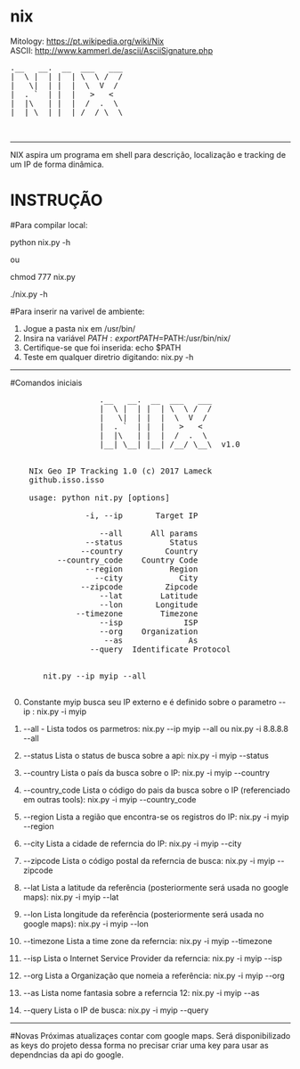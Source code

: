 # nix

Mitology: https://pt.wikipedia.org/wiki/Nix<br>
ASCII: http://www.kammerl.de/ascii/AsciiSignature.php


<pre>
.__   __.  __  ___   ___
|  \ |  | |  | \  \ /  /
|   \|  | |  |  \  V  / 
|  . `  | |  |   >   <  
|  |\   | |  |  /  .  \ 
|__| \__| |__| /__/ \__\
</pre>
                        
<br>

<hr>

NIX aspira um programa em shell para descrição, localização e tracking de um IP de forma dinâmica.

# INSTRUÇÃO

#Para compilar local: 
<p>python nix.py -h</p>
<p>ou</p>
<p>chmod 777 nix.py</p>
<p>./nix.py -h</p>

#Para inserir na varivel de ambiente:
1. Jogue a pasta nix em /usr/bin/
2. Insira na variável $PATH : export PATH=$PATH:/usr/bin/nix/
3. Certifique-se que foi inserida: echo $PATH
4. Teste em qualquer diretrio digitando: nix.py -h

<hr>

#Comandos iniciais
<pre>
                   .__   __.  __  ___   ___
                   |  \ |  | |  | \  \ /  /
                   |   \|  | |  |  \  V  / 
                   |  . `  | |  |   >   <  
                   |  |\   | |  |  /  .  \ 
                   |__| \__| |__| /__/ \__\  v1.0


    NIx Geo IP Tracking 1.0 (c) 2017 Lameck
    github.isso.isso

    usage: python nit.py [options]

                -i, --ip       Target IP

                   --all      All params
                --status          Status
               --country         Country
          --country_code    Country Code
                --region          Region
                  --city            City
               --zipcode         Zipcode
                   --lat        Latitude
                   --lon       Longitude
              --timezone        Timezone
                   --isp             ISP
                   --org    Organization
                    --as              As
                 --query  Identificate Protocol


       nit.py --ip myip --all

</pre>

0. Constante myip busca seu IP externo e é definido sobre o parametro --ip : nix.py -i myip

1. --all - Lista todos os parmetros: nix.py --ip myip --all ou nix.py -i 8.8.8.8 --all
2. --status Lista o status de busca sobre a api: nix.py -i myip --status
3. --country Lista o país da busca sobre o IP: nix.py -i myip --country
4. --country_code Lista o código do pais da busca sobre o IP (referenciado em outras tools): nix.py -i myip --country_code
5. --region Lista a região que encontra-se os registros do IP: nix.py -i myip --region
6. --city Lista a cidade de referncia do IP: nix.py -i myip --city
7. --zipcode Lista o código postal da referncia de busca: nix.py -i myip --zipcode
8. --lat Lista a latitude da referência (posteriormente será usada no google maps): nix.py -i myip --lat
9. --lon Lista longitude da referência (posteriormente será usada no google maps): nix.py -i myip --lon
10. --timezone Lista a time zone da referncia: nix.py -i myip --timezone
11. --isp Lista o Internet Service Provider da referncia: nix.py -i myip --isp
12. --org Lista a Organização que nomeia a referência: nix.py -i myip --org
13. --as Lista nome fantasia sobre a referncia 12: nix.py -i myip --as
14. --query Lista o IP de busca: nix.py -i myip --query

<hr>

#Novas
Próximas atualizaçes contar com google maps. Será disponibilizado as keys do projeto dessa forma no precisar criar uma key para usar as dependncias da api do google.
